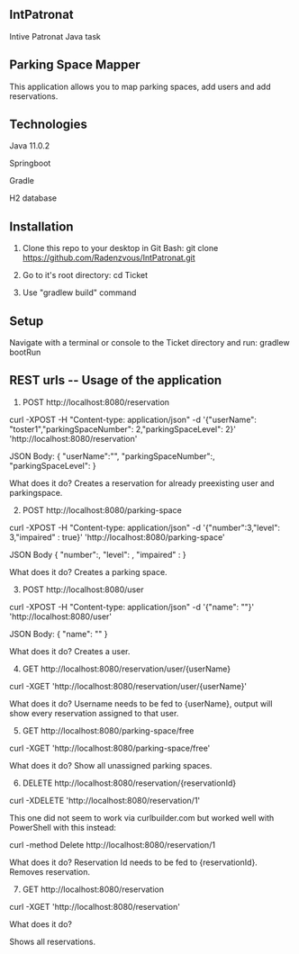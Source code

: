 ## IntPatronat
Intive Patronat Java task

## Parking Space Mapper
This application allows you to map parking spaces, add users and add reservations.

## Technologies

Java 11.0.2 

Springboot

Gradle

H2 database


## Installation

1. Clone this repo to your desktop in Git Bash:
git clone https://github.com/Radenzvous/IntPatronat.git

2. Go to it's root directory:
cd Ticket

3. Use "gradlew build" command

## Setup

Navigate with a terminal or console to the Ticket directory and run:
gradlew bootRun


## REST urls -- Usage of the application

1. POST http://localhost:8080/reservation

curl -XPOST -H "Content-type: application/json" -d '{"userName": "toster1","parkingSpaceNumber": 2,"parkingSpaceLevel": 2}' 'http://localhost:8080/reservation'

JSON Body:
{
"userName":"<username>",
"parkingSpaceNumber":<number>,
"parkingSpaceLevel": <level>
}

What does it do?
Creates a reservation for already preexisting user and parkingspace.

2. POST http://localhost:8080/parking-space

  curl -XPOST -H "Content-type: application/json" -d '{"number":3,"level": 3,"impaired" : true}' 'http://localhost:8080/parking-space'

JSON Body
{
"number":<number>,
"level": <level>,
"impaired" : <boolean>
}

What does it do?
Creates a parking space.

3. POST http://localhost:8080/user

  curl -XPOST -H "Content-type: application/json" -d '{"name": "<username>"}' 'http://localhost:8080/user'

JSON Body:
{
"name": "<username>"
}

What does it do?
Creates a user.


4. GET http://localhost:8080/reservation/user/{userName}

  curl -XGET 'http://localhost:8080/reservation/user/{userName}'

What does it do?
Username needs to be fed to {userName}, output will show every reservation assigned to that user.

5. GET http://localhost:8080/parking-space/free

  curl -XGET 'http://localhost:8080/parking-space/free'

What does it do?
Show all unassigned parking spaces.

6. DELETE http://localhost:8080/reservation/{reservationId}

  curl -XDELETE 'http://localhost:8080/reservation/1'

  This one did not seem to work via curlbuilder.com but worked well with PowerShell with this instead: 

  curl -method Delete http://localhost:8080/reservation/1

What does it do?
Reservation Id needs to be fed to {reservationId}.
Removes reservation.

7. GET http://localhost:8080/reservation

  curl -XGET 'http://localhost:8080/reservation'

What does it do?

Shows all reservations.
